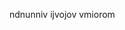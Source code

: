 ndnunniv
ijvojov
vmiorom
<!---
yxxzf/yxxzf is a ✨ special ✨ repository because its `README.md` (this file) appears on your GitHub profile.
You can click the Preview link to take a look at your changes.
--->
